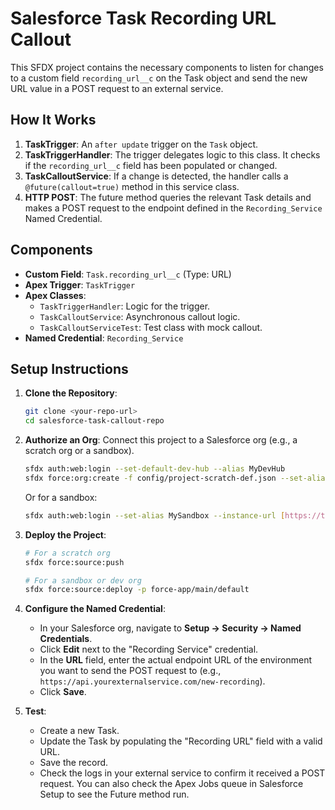 # Salesforce Task Recording URL Callout

This SFDX project contains the necessary components to listen for changes to a custom field `recording_url__c` on the Task object and send the new URL value in a POST request to an external service.

## How It Works

1.  **TaskTrigger**: An `after update` trigger on the `Task` object.
2.  **TaskTriggerHandler**: The trigger delegates logic to this class. It checks if the `recording_url__c` field has been populated or changed.
3.  **TaskCalloutService**: If a change is detected, the handler calls a `@future(callout=true)` method in this service class.
4.  **HTTP POST**: The future method queries the relevant Task details and makes a POST request to the endpoint defined in the `Recording_Service` Named Credential.

## Components

* **Custom Field**: `Task.recording_url__c` (Type: URL)
* **Apex Trigger**: `TaskTrigger`
* **Apex Classes**:
    * `TaskTriggerHandler`: Logic for the trigger.
    * `TaskCalloutService`: Asynchronous callout logic.
    * `TaskCalloutServiceTest`: Test class with mock callout.
* **Named Credential**: `Recording_Service`

## Setup Instructions

1.  **Clone the Repository**:
    ```bash
    git clone <your-repo-url>
    cd salesforce-task-callout-repo
    ```

2.  **Authorize an Org**:
    Connect this project to a Salesforce org (e.g., a scratch org or a sandbox).
    ```bash
    sfdx auth:web:login --set-default-dev-hub --alias MyDevHub
    sfdx force:org:create -f config/project-scratch-def.json --set-alias MyScratchOrg
    ```
    Or for a sandbox:
    ```bash
    sfdx auth:web:login --set-alias MySandbox --instance-url [https://test.salesforce.com](https://test.salesforce.com)
    ```

3.  **Deploy the Project**:
    ```bash
    # For a scratch org
    sfdx force:source:push

    # For a sandbox or dev org
    sfdx force:source:deploy -p force-app/main/default
    ```

4.  **Configure the Named Credential**:
    * In your Salesforce org, navigate to **Setup -> Security -> Named Credentials**.
    * Click **Edit** next to the "Recording Service" credential.
    * In the **URL** field, enter the actual endpoint URL of the environment you want to send the POST request to (e.g., `https://api.yourexternalservice.com/new-recording`).
    * Click **Save**.

5.  **Test**:
    * Create a new Task.
    * Update the Task by populating the "Recording URL" field with a valid URL.
    * Save the record.
    * Check the logs in your external service to confirm it received a POST request. You can also check the Apex Jobs queue in Salesforce Setup to see the Future method run.
